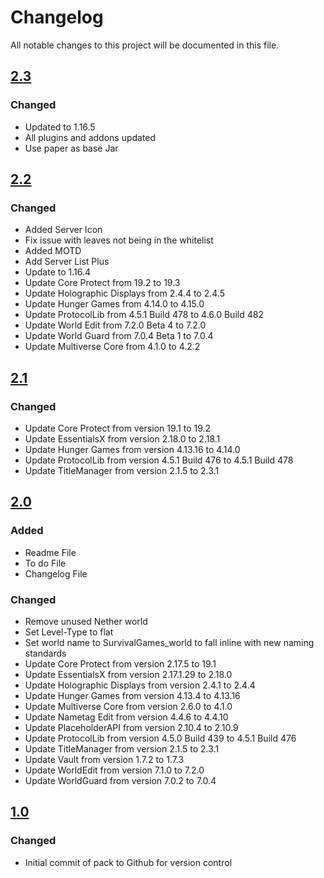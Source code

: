 # Changelog
All notable changes to this project will be documented in this file.

## [2.3]

### Changed
- Updated to 1.16.5
- All plugins and addons updated
- Use paper as base Jar

## [2.2]

### Changed
- Added Server Icon
- Fix issue with leaves not being in the whitelist
- Added MOTD
- Add Server List Plus
- Update to 1.16.4
- Update Core Protect from 19.2 to 19.3
- Update Holographic Displays from 2.4.4 to 2.4.5
- Update Hunger Games from 4.14.0 to 4.15.0
- Update ProtocolLib from 4.5.1 Build 478 to 4.6.0 Build 482
- Update World Edit from 7.2.0 Beta 4 to 7.2.0
- Update World Guard from 7.0.4 Beta 1 to 7.0.4
- Update Multiverse Core from 4.1.0 to 4.2.2

## [2.1]

### Changed
- Update Core Protect from version 19.1 to 19.2
- Update EssentialsX from version 2.18.0 to 2.18.1
- Update Hunger Games from version 4.13.16 to 4.14.0
- Update ProtocolLib from version 4.5.1 Build 476 to 4.5.1 Build 478
- Update TitleManager from version 2.1.5 to 2.3.1

## [2.0]

### Added
- Readme File
- To do File
- Changelog File

### Changed
- Remove unused Nether world
- Set Level-Type to flat
- Set world name to SurvivalGames_world to fall inline with new naming standards
- Update Core Protect from version 2.17.5 to 19.1
- Update EssentialsX from version 2.17.1.29 to 2.18.0
- Update Holographic Displays from version 2.4.1 to 2.4.4
- Update Hunger Games from version 4.13.4 to 4.13.16
- Update Multiverse Core from version 2.6.0 to 4.1.0
- Update Nametag Edit from version 4.4.6 to 4.4.10
- Update PlaceholderAPI from version 2.10.4 to 2.10.9
- Update ProtocolLib from version 4.5.0 Build 439 to 4.5.1 Build 476
- Update TitleManager from version 2.1.5 to 2.3.1
- Update Vault from version 1.7.2 to 1.7.3
- Update WorldEdit from version 7.1.0 to 7.2.0
- Update WorldGuard from version 7.0.2 to 7.0.4

## [1.0]

### Changed
- Initial commit of pack to Github for version control

[2.3]: https://github.com/apexhosting/HungerGames/releases/tag/2.3
[2.2]: https://github.com/apexhosting/HungerGames/releases/tag/2.2
[2.1]: https://github.com/apexhosting/HungerGames/releases/tag/2.1
[2.0]: https://github.com/apexhosting/HungerGames/releases/tag/2.0
[1.0]: https://github.com/apexhosting/HungerGames/releases/tag/1.0
